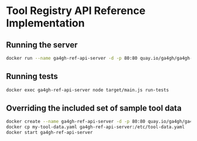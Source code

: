 # Tool Registry API Reference Implementation

## Running the server

```bash
docker run --name ga4gh-ref-api-server -d -p 80:80 quay.io/ga4gh/ga4gh-tool-registry-reference
```

## Running tests

```bash
docker exec ga4gh-ref-api-server node target/main.js run-tests
```

## Overriding the included set of sample tool data

```bash
docker create --name ga4gh-ref-api-server -d -p 80:80 quay.io/ga4gh/ga4gh-tool-registry-reference
docker cp my-tool-data.yaml ga4gh-ref-api-server:/etc/tool-data.yaml
docker start ga4gh-ref-api-server
```
